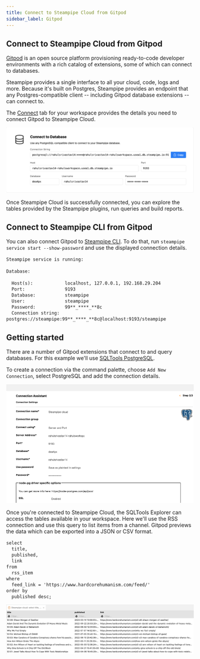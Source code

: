 ```yaml
---
title: Connect to Steampipe Cloud from Gitpod
sidebar_label: Gitpod
---
```

## Connect to Steampipe Cloud from Gitpod

[Gitpod](https://www.gitpod.io/) is an open source platform provisioning ready-to-code developer environments with a rich catalog of extensions, some of which can connect to databases.

Steampipe provides a single interface to all your cloud, code, logs and more. Because it's built on Postgres, Steampipe provides an endpoint that any Postgres-compatible client -- including Gitpod database extensions -- can connect to.

The [Connect](/docs/cloud/integrations/overview) tab for your workspace provides the details you need to connect Gitpod to Steampipe Cloud.

<div style={{"marginTop":"1em", "marginBottom":"1em", "width":"90%"}}>
<img src="/images/docs/cloud/steampipe-cloud-connect-details.jpg" />
</div>

Once Steampipe Cloud is successfully connected, you can explore the tables provided by the Steampipe plugins, run queries and build reports.

##  Connect to Steampipe CLI from Gitpod

You can also connect Gitpod to [Steampipe CLI](https://steampipe.io/downloads). To do that, run `steampipe service start --show-password` and use the displayed connection details.

```
Steampipe service is running:

Database:

  Host(s):            localhost, 127.0.0.1, 192.168.29.204
  Port:               9193
  Database:           steampipe
  User:               steampipe
  Password:           99**_****_**8c
  Connection string:  postgres://steampipe:99**_****_**8c@localhost:9193/steampipe
```

## Getting started

There are a number of Gitpod extensions that connect to and query databases. For this example we'll use [SQLTools PostgreSQL](https://open-vsx.org/extension/mtxr/sqltools-driver-pg).

To create a connection via the command palette, choose `Add New Connection`, select PostgreSQL and add the connection details.

<div style={{"marginTop":"1em", "marginBottom":"1em", "width":"90%"}}>
<img src="/images/docs/cloud/gitpod-connect-details.png" />
</div>

Once you're connected to Steampipe Cloud, the SQLTools Explorer can access the tables available in your workspace. Here we'll use the RSS connection and use this query to list items from a channel. Gitpod previews the data which can be exported into a JSON or CSV format.

```
select
  title,
  published,
  link
from
  rss_item
where
  feed_link = 'https://www.hardcorehumanism.com/feed/'
order by
  published desc;
  ```

<div style={{"marginTop":"1em", "marginBottom":"1em", "width":"90%"}}>
<img src="/images/docs/cloud/gitpod-data-preview.png" />
</div>